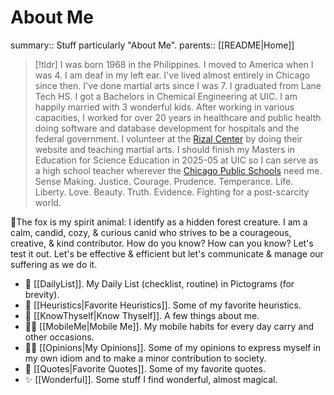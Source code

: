 # About Me

summary:: Stuff particularly "About Me".
parents:: [[README|Home]]

> [!tldr]
> I was born 1968 in the Philippines. I moved to America when I was 4. I am deaf in my left ear. I've lived almost entirely in Chicago since then. I've done martial arts since I was 7. I graduated from Lane Tech HS. I got a Bachelors in Chemical Engineering at UIC. I am happily married with 3 wonderful kids. After working in various capacities, I worked for over 20  years in healthcare and public health doing software and database development for hospitals and the federal government. I volunteer at the [Rizal Center](https://rizalcenter.org) by doing their website and teaching martial arts. I should finish my Masters in Education for Science Education in 2025-05 at UIC so I can serve as a high school teacher wherever the [Chicago Public Schools](https://www.cps.edu/) need me.
> Sense Making. Justice. Courage. Prudence. Temperance. Life. Liberty. Love. Beauty. Truth. Evidence. Fighting for a post-scarcity world.

🦊The fox is my spirit animal: I identify as a hidden forest creature. I am a calm, candid, cozy, & curious canid who strives to be a courageous, creative, & kind contributor. How do you know? How can you know? Let's test it out. Let's be effective & efficient but let's communicate & manage our suffering as we do it.

- 🍞 [[DailyList]]. My Daily List (checklist, routine) in Pictograms (for brevity).
- 🌱 [[Heuristics|Favorite Heuristics]]. Some of my favorite heuristics.
- 🦊 [[KnowThyself|Know Thyself]]. A few things about me.
- 🚶🏽 [[MobileMe|Mobile Me]]. My mobile habits for every day carry and other occasions.
- 🤌🏽 [[Opinions|My Opinions]]. Some of my opinions to express myself in my own idiom and to make a minor contribution to society.
- 💬 [[Quotes|Favorite Quotes]]. Some of my favorite quotes.
- ✨ [[Wonderful]]. Some stuff I find wonderful, almost magical.

